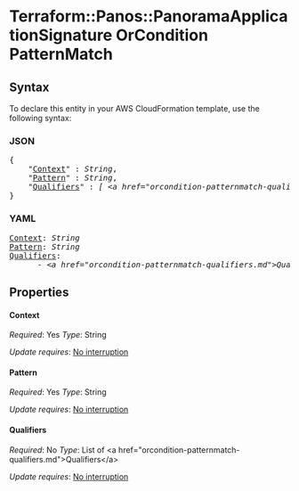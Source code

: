 # Terraform::Panos::PanoramaApplicationSignature OrCondition PatternMatch

## Syntax

To declare this entity in your AWS CloudFormation template, use the following syntax:

### JSON

<pre>
{
    "<a href="#context" title="Context">Context</a>" : <i>String</i>,
    "<a href="#pattern" title="Pattern">Pattern</a>" : <i>String</i>,
    "<a href="#qualifiers" title="Qualifiers">Qualifiers</a>" : <i>[ &lt;a href=&#34;orcondition-patternmatch-qualifiers.md&#34;&gt;Qualifiers&lt;/a&gt;, ... ]</i>
}
</pre>

### YAML

<pre>
<a href="#context" title="Context">Context</a>: <i>String</i>
<a href="#pattern" title="Pattern">Pattern</a>: <i>String</i>
<a href="#qualifiers" title="Qualifiers">Qualifiers</a>: <i>
      - &lt;a href=&#34;orcondition-patternmatch-qualifiers.md&#34;&gt;Qualifiers&lt;/a&gt;</i>
</pre>

## Properties

#### Context

_Required_: Yes
_Type_: String

_Update requires_: [No interruption](https://docs.aws.amazon.com/AWSCloudFormation/latest/UserGuide/using-cfn-updating-stacks-update-behaviors.html#update-no-interrupt)

#### Pattern

_Required_: Yes
_Type_: String

_Update requires_: [No interruption](https://docs.aws.amazon.com/AWSCloudFormation/latest/UserGuide/using-cfn-updating-stacks-update-behaviors.html#update-no-interrupt)

#### Qualifiers

_Required_: No
_Type_: List of &lt;a href=&#34;orcondition-patternmatch-qualifiers.md&#34;&gt;Qualifiers&lt;/a&gt;

_Update requires_: [No interruption](https://docs.aws.amazon.com/AWSCloudFormation/latest/UserGuide/using-cfn-updating-stacks-update-behaviors.html#update-no-interrupt)

